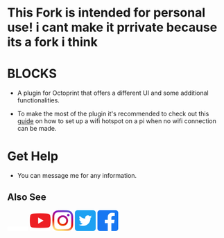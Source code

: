 # This Fork is intended for personal use! i cant make it prrivate because its a fork i think



# BLOCKS

- A plugin for Octoprint that offers a different UI and some additional functionalities.

- To make the most of the plugin it's recommended to check out this [guide](https://medium.com/@kennethjiang/painless-wi-fi-for-octoprint-4e6b68005400)
  on how to set up a wifi hotspot on a pi when no wifi connection can be made.

# Get Help
- You can message me for any information.

## Also See
  [![Blocks](/extras/Blocks_VECTORIZADOBRANCO.png)](https://www.blockstec.com/)
  [![Youtube](/extras/youtube_icon.png)](https://www.youtube.com/c/BlocksTec)
  [![Instagram](/extras/instagram_icon.png)](https://www.instagram.com/blockstec/)
  [![Twitter](/extras/twitter_icon.png)](https://twitter.com/blockstec)
  [![Facebook](/extras/facebook_icon.png)](https://www.facebook.com/blockstec)
